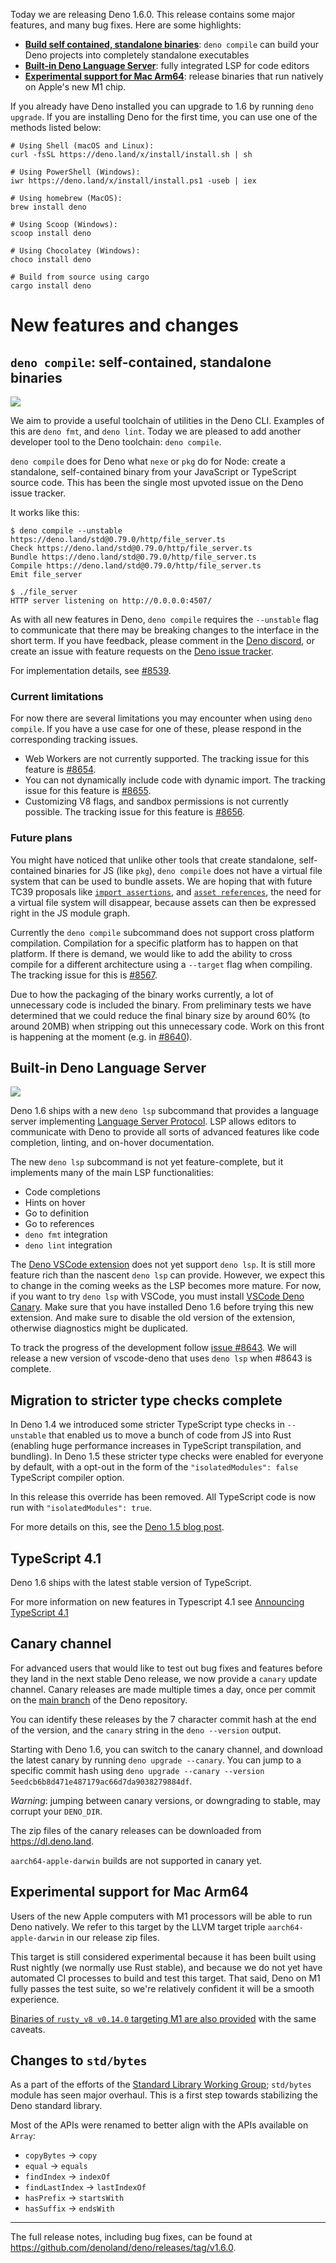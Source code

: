 Today we are releasing Deno 1.6.0. This release contains some major features,
and many bug fixes. Here are some highlights:

- [**Build self contained, standalone binaries**](#codedeno-compilecode-self-contained-standalone-binaries):
  `deno compile` can build your Deno projects into completely standalone
  executables
- [**Built-in Deno Language Server**](#built-in-deno-language-server): fully
  integrated LSP for code editors
- [**Experimental support for Mac Arm64**](#experimental-support-for-mac-arm64):
  release binaries that run natively on Apple's new M1 chip.

If you already have Deno installed you can upgrade to 1.6 by running
`deno upgrade`. If you are installing Deno for the first time, you can use one
of the methods listed below:

```shell
# Using Shell (macOS and Linux):
curl -fsSL https://deno.land/x/install/install.sh | sh

# Using PowerShell (Windows):
iwr https://deno.land/x/install/install.ps1 -useb | iex

# Using homebrew (MacOS):
brew install deno

# Using Scoop (Windows):
scoop install deno

# Using Chocolatey (Windows):
choco install deno

# Build from source using cargo
cargo install deno
```

# New features and changes

## `deno compile`: self-contained, standalone binaries

<img src="/posts/v1.6/compile.gif">

We aim to provide a useful toolchain of utilities in the Deno CLI. Examples of
this are `deno fmt`, and `deno lint`. Today we are pleased to add another
developer tool to the Deno toolchain: `deno compile`.

`deno compile` does for Deno what `nexe` or `pkg` do for Node: create a
standalone, self-contained binary from your JavaScript or TypeScript source
code. This has been the single most upvoted issue on the Deno issue tracker.

It works like this:

```shell
$ deno compile --unstable https://deno.land/std@0.79.0/http/file_server.ts
Check https://deno.land/std@0.79.0/http/file_server.ts
Bundle https://deno.land/std@0.79.0/http/file_server.ts
Compile https://deno.land/std@0.79.0/http/file_server.ts
Emit file_server

$ ./file_server
HTTP server listening on http://0.0.0.0:4507/
```

As with all new features in Deno, `deno compile` requires the `--unstable` flag
to communicate that there may be breaking changes to the interface in the short
term. If you have feedback, please comment in the
[Deno discord](https://discord.gg/deno), or create an issue with feature
requests on the [Deno issue tracker](https://github.com/denoland/deno/issues).

For implementation details, see
[#8539](https://github.com/denoland/deno/pull/8539).

### Current limitations

For now there are several limitations you may encounter when using
`deno compile`. If you have a use case for one of these, please respond in the
corresponding tracking issues.

- Web Workers are not currently supported. The tracking issue for this feature
  is [#8654](https://github.com/denoland/deno/issues/8654).
- You can not dynamically include code with dynamic import. The tracking issue
  for this feature is [#8655](https://github.com/denoland/deno/issues/8655).
- Customizing V8 flags, and sandbox permissions is not currently possible. The
  tracking issue for this feature is
  [#8656](https://github.com/denoland/deno/issues/8656).

### Future plans

You might have noticed that unlike other tools that create standalone,
self-contained binaries for JS (like `pkg`), `deno compile` does not have a
virtual file system that can be used to bundle assets. We are hoping that with
future TC39 proposals like
[`import assertions`](https://github.com/tc39/proposal-import-assertions), and
[`asset references`](https://github.com/tc39/proposal-asset-references), the
need for a virtual file system will disappear, because assets can then be
expressed right in the JS module graph.

Currently the `deno compile` subcommand does not support cross platform
compilation. Compilation for a specific platform has to happen on that platform.
If there is demand, we would like to add the ability to cross compile for a
different architecture using a `--target` flag when compiling. The tracking
issue for this is [#8567](https://github.com/denoland/deno/issues/8567).

Due to how the packaging of the binary works currently, a lot of unnecessary
code is included the binary. From preliminary tests we have determined that we
could reduce the final binary size by around 60% (to around 20MB) when stripping
out this unnecessary code. Work on this front is happening at the moment (e.g.
in [#8640](https://github.com/denoland/deno/pull/8640)).

## Built-in Deno Language Server

<img src="https://deno.land/posts/v1.6/lsp.gif">

Deno 1.6 ships with a new `deno lsp` subcommand that provides a language server
implementing
[Language Server Protocol](https://microsoft.github.io/language-server-protocol/).
LSP allows editors to communicate with Deno to provide all sorts of advanced
features like code completion, linting, and on-hover documentation.

The new `deno lsp` subcommand is not yet feature-complete, but it implements
many of the main LSP functionalities:

- Code completions
- Hints on hover
- Go to definition
- Go to references
- `deno fmt` integration
- `deno lint` integration

The
[Deno VSCode extension](https://marketplace.visualstudio.com/items?itemName=denoland.vscode-deno)
does not yet support `deno lsp`. It is still more feature rich than the nascent
`deno lsp` can provide. However, we expect this to change in the coming weeks as
the LSP becomes more mature. For now, if you want to try `deno lsp` with VSCode,
you must install
[VSCode Deno Canary](https://marketplace.visualstudio.com/items?itemName=denoland.vscode-deno-canary).
Make sure that you have installed Deno 1.6 before trying this new extension. And
make sure to disable the old version of the extension, otherwise diagnostics
might be duplicated.

To track the progress of the development follow
[issue #8643](https://github.com/denoland/deno/issues/8643). We will release a
new version of vscode-deno that uses `deno lsp` when #8643 is complete.

## Migration to stricter type checks complete

In Deno 1.4 we introduced some stricter TypeScript type checks in `--unstable`
that enabled us to move a bunch of code from JS into Rust (enabling huge
performance increases in TypeScript transpilation, and bundling). In Deno 1.5
these stricter type checks were enabled for everyone by default, with a opt-out
in the form of the `"isolatedModules": false` TypeScript compiler option.

In this release this override has been removed. All TypeScript code is now run
with `"isolatedModules": true`.

For more details on this, see the
[Deno 1.5 blog post](https://deno.land/posts/v1.5#stricter-type-checks-in-stable).

## TypeScript 4.1

Deno 1.6 ships with the latest stable version of TypeScript.

For more information on new features in Typescript 4.1 see
[Announcing TypeScript 4.1](https://devblogs.microsoft.com/typescript/announcing-typescript-4-1/)

## Canary channel

For advanced users that would like to test out bug fixes and features before
they land in the next stable Deno release, we now provide a `canary` update
channel. Canary releases are made multiple times a day, once per commit on the
[main branch](https://github.com/denoland/deno/tree/main) of the Deno
repository.

You can identify these releases by the 7 character commit hash at the end of the
version, and the `canary` string in the `deno --version` output.

Starting with Deno 1.6, you can switch to the canary channel, and download the
latest canary by running `deno upgrade --canary`. You can jump to a specific
commit hash using
`deno upgrade --canary --version 5eedcb6b8d471e487179ac66d7da9038279884df`.

_Warning_: jumping between canary versions, or downgrading to stable, may
corrupt your `DENO_DIR`.

The zip files of the canary releases can be downloaded from
https://dl.deno.land.

`aarch64-apple-darwin` builds are not supported in canary yet.

## Experimental support for Mac Arm64

Users of the new Apple computers with M1 processors will be able to run Deno
natively. We refer to this target by the LLVM target triple
`aarch64-apple-darwin` in our release zip files.

This target is still considered experimental because it has been built using
Rust nightly (we normally use Rust stable), and because we do not yet have
automated CI processes to build and test this target. That said, Deno on M1
fully passes the test suite, so we're relatively confident it will be a smooth
experience.

[Binaries of `rusty_v8 v0.14.0` targeting M1 are also provided](https://github.com/denoland/rusty_v8/releases/tag/v0.14.0)
with the same caveats.

## Changes to `std/bytes`

As a part of the efforts of the
[Standard Library Working Group](https://github.com/denoland/deno/issues/8405);
`std/bytes` module has seen major overhaul. This is a first step towards
stabilizing the Deno standard library.

Most of the APIs were renamed to better align with the APIs available on
`Array`:

- `copyBytes` -> `copy`
- `equal` -> `equals`
- `findIndex` -> `indexOf`
- `findLastIndex` -> `lastIndexOf`
- `hasPrefix` -> `startsWith`
- `hasSuffix` -> `endsWith`

---

The full release notes, including bug fixes, can be found at
https://github.com/denoland/deno/releases/tag/v1.6.0.
